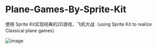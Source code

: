 # Plane-Games-By-Sprite-Kit
使用 Sprite Kit实现经典的2D游戏，飞机大战（using Sprite Kit to realize Classical plane games）

![image](https://github.com/hpzerozero/Plane-Games-By-Sprite-Kit/blob/master/1234.gif)